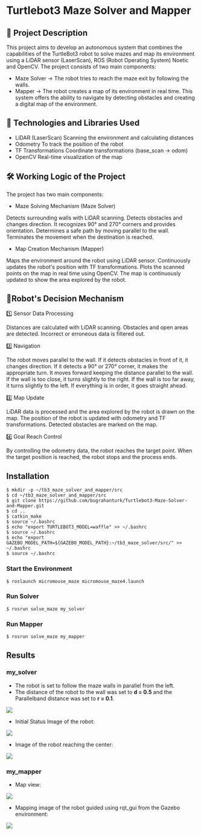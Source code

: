 # Turtlebot3 Maze Solver and Mapper
## 📌 Project Description
This project aims to develop an autonomous system that combines the capabilities of the TurtleBot3 robot to solve mazes and map its environment using a LiDAR sensor (LaserScan), ROS (Robot Operating System) Noetic and OpenCV.
The project consists of two main components:
- Maze Solver → The robot tries to reach the maze exit by following the walls.
- Mapper → The robot creates a map of its environment in real time.
This system offers the ability to navigate by detecting obstacles and creating a digital map of the environment.

## 🔧 Technologies and Libraries Used
- LiDAR (LaserScan) Scanning the environment and calculating distances
- Odometry To track the position of the robot
- TF Transformations Coordinate transformations (base_scan → odom)
- OpenCV Real-time visualization of the map

## 🛠️ Working Logic of the Project
The project has two main components:

- Maze Solving Mechanism (Maze Solver)

Detects surrounding walls with LiDAR scanning.
Detects obstacles and changes direction.
It recognizes 90° and 270° corners and provides orientation.
Determines a safe path by moving parallel to the wall.
Terminates the movement when the destination is reached.

- Map Creation Mechanism (Mapper)
  
Maps the environment around the robot using LiDAR sensor.
Continuously updates the robot's position with TF transformations.
Plots the scanned points on the map in real time using OpenCV.
The map is continuously updated to show the area explored by the robot.

## 🚀Robot's Decision Mechanism

1️⃣ Sensor Data Processing

Distances are calculated with LiDAR scanning.
Obstacles and open areas are detected.
Incorrect or erroneous data is filtered out.

2️⃣ Navigation

The robot moves parallel to the wall.
If it detects obstacles in front of it, it changes direction.
If it detects a 90° or 270° corner, it makes the appropriate turn.
It moves forward keeping the distance parallel to the wall.
If the wall is too close, it turns slightly to the right.
If the wall is too far away, it turns slightly to the left.
If everything is in order, it goes straight ahead.

3️⃣ Map Update

LiDAR data is processed and the area explored by the robot is drawn on the map.
The position of the robot is updated with odometry and TF transformations.
Detected obstacles are marked on the map.

4️⃣ Goal Reach Control

By controlling the odometry data, the robot reaches the target point.
When the target position is reached, the robot stops and the process ends.

## Installation
```
$ mkdir -p ~/tb3_maze_solver_and_mapper/src
$ cd ~/tb3_maze_solver_and_mapper/src
$ git clone https://github.com/bugrahanturk/Turtlebot3-Maze-Solver-and-Mapper.git
$ cd ..
$ catkin_make
$ source ~/.bashrc
$ echo "export TURTLEBOT3_MODEL=waffle" >> ~/.bashrc
$ source ~/.bashrc
$ echo "export GAZEBO_MODEL_PATH=${GAZEBO_MODEL_PATH}:~/tb3_maze_solver/src/" >> ~/.bashrc
$ source ~/.bashrc
```
### Start the Environment
```
$ roslaunch micromouse_maze micromouse_maze4.launch
```
### Run Solver
```
$ rosrun solve_maze my_solver
```
### Run Mapper
```
$ rosrun solve_maze my_mapper
```

## Results
### my_solver
- The robot is set to follow the maze walls in parallel from the left.
- The distance of the robot to the wall was set to **d = 0.5** and the Parallelband distance was set to **r = 0.1**.

![](img/DuvaraOlanMesafe.png)

- Initial Status Image of the robot:

![](img/solver_start.png)

- Image of the robot reaching the center:

![](img/solver_finish.png)


### my_mapper
- Map view:

![](img/map.png)

- Mapping image of the robot guided using rqt_gui from the Gazebo environment:

![](img/map_olusturma.png)
